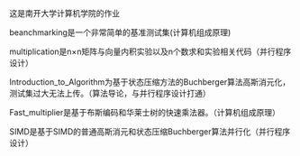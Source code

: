 这是南开大学计算机学院的作业

beanchmarking是一个非常简单的基准测试集(计算机组成原理)

multiplication是n×n矩阵与向量内积实验以及n个数求和实验相关代码（并行程序设计）

Introduction_to_Algorithm为基于状态压缩方法的Buchberger算法高斯消元化，测试集过大无法上传。（算法导论，与并行程序设计打通）

Fast_multiplier是基于布斯编码和华莱士树的快速乘法器。（计算机组成原理）

SIMD是基于SIMD的普通高斯消元和状态压缩Buchberger算法并行化（并行程序设计）
